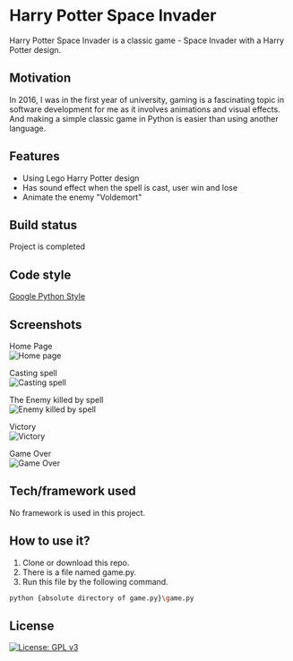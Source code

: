 # Harry Potter Space Invader 

Harry Potter Space Invader is a classic game - Space Invader with a Harry Potter design.

## Motivation
In 2016, I was in the first year of university, gaming is a fascinating topic in software development for me as it involves animations and visual effects. And making a simple classic game in Python is easier than using another language.

## Features

- Using Lego Harry Potter design
- Has sound effect when the spell is cast, user win and lose
- Animate the enemy "Voldemort"

## Build status

Project is completed

## Code style

[Google Python Style](https://google.github.io/styleguide/pyguide.html)

## Screenshots

Home Page </br>
![Home page](https://user-images.githubusercontent.com/66003316/202601592-67f8f036-d2a9-4331-85a5-61b14d9a72a2.png) </br>

Casting spell </br>
![Casting spell](https://user-images.githubusercontent.com/66003316/202601658-6e3590ce-1633-4a33-be7b-54b8838f7155.png) </br>

The Enemy killed by spell </br>
![Enemy killed by spell](https://user-images.githubusercontent.com/66003316/202601726-98fd0eff-3299-45dc-98d6-04b14436125b.png) </br>

Victory </br>
![Victory](https://user-images.githubusercontent.com/66003316/202601767-003ac56e-fa94-4e0f-91c7-951f935ca92a.png) </br>

Game Over </br>
![Game Over](https://user-images.githubusercontent.com/66003316/202601834-4a19beca-a5f9-47fe-99af-00a775c787d2.png) </br>


## Tech/framework used

No framework is used in this project.

## How to use it?

1. Clone or download this repo. </br>
2. There is a file named game.py. </br>
3. Run this file by the following command. </br>
```sh
python {absolute directory of game.py}\game.py
```



## License

[![License: GPL v3](https://img.shields.io/badge/License-GPLv3-blue.svg)](https://www.gnu.org/licenses/gpl-3.0)
